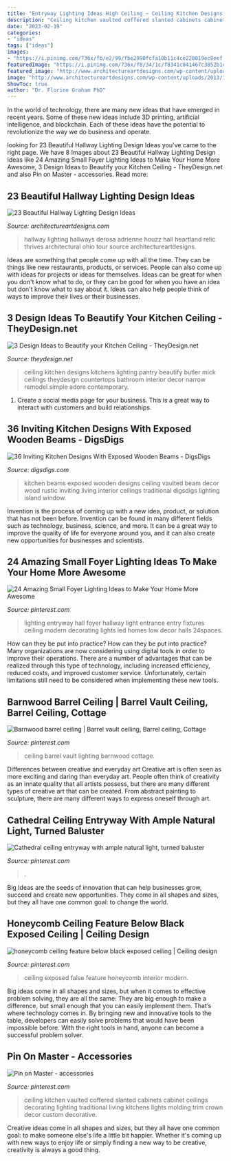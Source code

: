 ```yaml
---
title: "Entryway Lighting Ideas High Ceiling ~ Ceiling Kitchen Designs Kitchens Lighting Pantry Beautify Butler Mick Ceilings Theydesign Countertops Bathroom Interior Decor Narrow Remodel Simple Adore Contemporary"
description: "Ceiling kitchen vaulted coffered slanted cabinets cabinet ceilings decorating lighting traditional living kitchens lights molding trim crown decor custom decorative"
date: "2023-02-19"
categories:
- "ideas"
tags: ["ideas"]
images:
- "https://i.pinimg.com/736x/fb/e2/99/fbe2990fcfa10b11c4ce220019ec8eef.jpg"
featuredImage: "https://i.pinimg.com/736x/f8/34/1c/f8341c041467c3852b1cde4ecfded2d0.jpg"
featured_image: "http://www.architectureartdesigns.com/wp-content/uploads/2013/12/550.jpg"
image: "http://www.architectureartdesigns.com/wp-content/uploads/2013/12/550.jpg"
ShowToc: true
author: "Dr. Florine Graham PhD"
---
```



In the world of technology, there are many new ideas that have emerged in recent years. Some of these new ideas include 3D printing, artificial intelligence, and blockchain. Each of these ideas have the potential to revolutionize the way we do business and operate.

	

		
looking for 23 Beautiful Hallway Lighting Design Ideas you've came to the right page. We have 8 Images about 23 Beautiful Hallway Lighting Design Ideas like 24 Amazing Small Foyer Lighting Ideas to Make Your Home More Awesome, 3 Design Ideas to Beautify your Kitchen Ceiling - TheyDesign.net and also Pin on Master - accessories. Read more:
		
    
## 23 Beautiful Hallway Lighting Design Ideas

<img loading=lazy src="http://www.architectureartdesigns.com/wp-content/uploads/2013/12/550.jpg" onerror="this.onerror=null;this.src='https://tse2.mm.bing.net/th?id=OIP.SmgY2IUqGucbMOidpe-H8wAAAA&amp;pid=15.1';" alt="23 Beautiful Hallway Lighting Design Ideas">

_Source: architectureartdesigns.com_

>hallway lighting hallways derosa adrienne houzz hall heartland relic thrives architectural ohio tour source architectureartdesigns. 

	

Ideas are something that people come up with all the time. They can be things like new restaurants, products, or services. People can also come up with ideas for projects or ideas for themselves. Ideas can be great for when you don't know what to do, or they can be good for when you have an idea but don't know what to say about it. Ideas can also help people think of ways to improve their lives or their businesses.

    
## 3 Design Ideas To Beautify Your Kitchen Ceiling - TheyDesign.net

<img loading=lazy src="https://theydesign.net/wp-content/uploads/2017/06/the-best-kitchen-ceiling-ideas-theydesign-intended-for-kitchen-ceiling-3-design-ideas-to-beautify-your-kitchen-ceiling.jpg" onerror="this.onerror=null;this.src='https://tse1.mm.bing.net/th?id=OIP.aSmexZoHoC-HPDFIFc53fAHaLH&amp;pid=15.1';" alt="3 Design Ideas to Beautify your Kitchen Ceiling - TheyDesign.net">

_Source: theydesign.net_

>ceiling kitchen designs kitchens lighting pantry beautify butler mick ceilings theydesign countertops bathroom interior decor narrow remodel simple adore contemporary. 

	

1. Create a social media page for your business. This is a great way to interact with customers and build relationships.

    
## 36 Inviting Kitchen Designs With Exposed Wooden Beams - DigsDigs

<img loading=lazy src="http://www.digsdigs.com/photos/inviting-kitchen-designs-with-exposed-wooden-beams-1-554x837.jpg" onerror="this.onerror=null;this.src='https://tse4.mm.bing.net/th?id=OIP.-v8dKvo-Gw9TG7Oq2fk1dwHaLM&amp;pid=15.1';" alt="36 Inviting Kitchen Designs With Exposed Wooden Beams - DigsDigs">

_Source: digsdigs.com_

>kitchen beams exposed wooden designs ceiling vaulted beam decor wood rustic inviting living interior ceilings traditional digsdigs lighting island window. 

	

Invention is the process of coming up with a new idea, product, or solution that has not been before. Invention can be found in many different fields such as technology, business, science, and more. It can be a great way to improve the quality of life for everyone around you, and it can also create new opportunities for businesses and scientists.

    
## 24 Amazing Small Foyer Lighting Ideas To Make Your Home More Awesome

<img loading=lazy src="https://i.pinimg.com/736x/8d/f8/e8/8df8e8eff46c19aaa86c01de85bf613a.jpg" onerror="this.onerror=null;this.src='https://tse1.mm.bing.net/th?id=OIP.oj31Gb-b71-lKTm7jQr1XAHaLD&amp;pid=15.1';" alt="24 Amazing Small Foyer Lighting Ideas to Make Your Home More Awesome">

_Source: pinterest.com_

>lighting entryway hall foyer hallway light entrance entry fixtures ceiling modern decorating lights led homes low decor halls 24spaces. 

	

How can they be put into practice?
How can they be put into practice? Many organizations are now considering using digital tools in order to improve their operations.  There are a number of advantages that can be realized through this type of technology, including increased efficiency, reduced costs, and improved customer service. Unfortunately, certain limitations still need to be considered when implementing these new tools.

    
## Barnwood Barrel Ceiling | Barrel Vault Ceiling, Barrel Ceiling, Cottage

<img loading=lazy src="https://i.pinimg.com/736x/f8/34/1c/f8341c041467c3852b1cde4ecfded2d0.jpg" onerror="this.onerror=null;this.src='https://tse1.mm.bing.net/th?id=OIP.1KnqBT7qnNN-HK_bY2IjyQHaJ3&amp;pid=15.1';" alt="Barnwood barrel ceiling | Barrel vault ceiling, Barrel ceiling, Cottage">

_Source: pinterest.com_

>ceiling barrel vault lighting barnwood cottage. 

	

Differences between creative and everyday art
Creative art is often seen as more exciting and daring than everyday art. People often think of creativity as an innate quality that all artists possess, but there are many different types of creative art that can be created. From abstract painting to sculpture, there are many different ways to express oneself through art.

    
## Cathedral Ceiling Entryway With Ample Natural Light, Turned Baluster

<img loading=lazy src="https://i.pinimg.com/736x/fb/e2/99/fbe2990fcfa10b11c4ce220019ec8eef.jpg" onerror="this.onerror=null;this.src='https://tse1.mm.bing.net/th?id=OIP.8T1XHBdcmHIGZOyl6gOelQHaLH&amp;pid=15.1';" alt="Cathedral ceiling entryway with ample natural light, turned baluster">

_Source: pinterest.com_

>. 

	

Big Ideas are the seeds of innovation that can help businesses grow, succeed and create new opportunities. They come in all shapes and sizes, but they all have one common goal: to change the world.

    
## Honeycomb Ceiling Feature Below Black Exposed Ceiling | Ceiling Design

<img loading=lazy src="https://i.pinimg.com/736x/4a/b9/fd/4ab9fd8fb738aa9285624417bfdbce7e.jpg" onerror="this.onerror=null;this.src='https://tse4.mm.bing.net/th?id=OIP.ODA4877nWDjBIdupqtHGKwHaJ4&amp;pid=15.1';" alt="honeycomb ceiling feature below black exposed ceiling | Ceiling design">

_Source: pinterest.com_

>ceiling exposed false feature honeycomb interior modern. 

	

Big ideas come in all shapes and sizes, but when it comes to effective problem solving, they are all the same: They are big enough to make a difference, but small enough that you can easily implement them. That’s where technology comes in. By bringing new and innovative tools to the table, developers can easily solve problems that would have been impossible before. With the right tools in hand, anyone can become a successful problem solver.

    
## Pin On Master - Accessories

<img loading=lazy src="https://i.pinimg.com/736x/6a/3b/21/6a3b21521dc637c60ff7d13f3e13c74c--vaulted-coffered-ceiling-kitchen-sink-faucets.jpg" onerror="this.onerror=null;this.src='https://tse3.mm.bing.net/th?id=OIP.t0PiNpjyzwT39d7fTOneBwHaLH&amp;pid=15.1';" alt="Pin on Master - accessories">

_Source: pinterest.com_

>ceiling kitchen vaulted coffered slanted cabinets cabinet ceilings decorating lighting traditional living kitchens lights molding trim crown decor custom decorative. 

	

Creative ideas come in all shapes and sizes, but they all have one common goal: to make someone else's life a little bit happier. Whether it's coming up with new ways to enjoy life or simply finding a new way to be creative, creativity is always a good thing.

